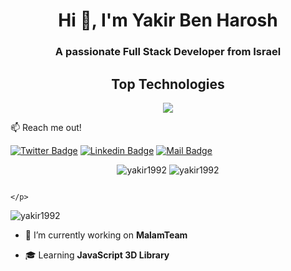 <h1 align="center">Hi 👋, I'm Yakir Ben Harosh</h1>
<h3 align="center">A passionate Full Stack Developer from Israel</h3>
<h2 align="center"> Top Technologies </h2>
<p align="center" dir="auto">
  <a href="https://skillicons.dev" rel="nofollow">
<img src="https://camo.githubusercontent.com/39f8cdac5f73e564af4a29263fa5f02a07c40cb5feecbd8f1effdd0eba8136e0/68747470733a2f2f736b696c6c69636f6e732e6465762f69636f6e733f693d6a732c74732c68746d6c2c6373732c6e6f64656a732c72656163742c6769742c7673636f6465267065726c696e653d34" data-canonical-src="https://skillicons.dev/icons?i=js,ts,html,css,nodejs,react,git,vscode&amp;perline=4"">
  </a>
    </p>
 
:mailbox: Reach me out!

[![Twitter Badge](https://img.shields.io/badge/-@yakir1992-1ca0f1?style=flat&labelColor=1ca0f1&logo=twitter&logoColor=white&link=https://twitter.com/yakir1992)](https://twitter.com/yakir1992)  [![Linkedin Badge](https://img.shields.io/badge/-yakir1992-0e76a8?style=flat&labelColor=0e76a8&logo=linkedin&logoColor=white)](https://www.linkedin.com/in/yakir1992/)  [![Mail Badge](https://img.shields.io/badge/-yakir1992-c0392b?style=flat&labelColor=c0392b&logo=gmail&logoColor=white)](mailto:yakir1992@gmail.com)

<p align="center" dir="auto">

 <img src="https://github-readme-stats.vercel.app/api/top-langs?username=yakir1992&show_icons=true&locale=en&layout=compact" alt="yakir1992">
 <img src="https://github-readme-stats.vercel.app/api?username=yakir1992&show_icons=true&locale=en" alt="yakir1992">                                                                                                                                        
                                                                                                                                            
                                                                                                                                            </p>
    


<p align="left"> <img src="https://komarev.com/ghpvc/?username=yakir1992&label=Profile%20views&color=0e75b6&style=flat" alt="yakir1992" /> </p>

- 🔭 I’m currently working on **MalamTeam**

- :mortar_board: Learning **JavaScript 3D Library**









